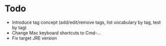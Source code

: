 # Todo
- Introduce tag concept (add/edit/remove tags, list vocabulary by tag, test by tag)
- Change Mac keyboard shortcuts to Cmd-...
- Fix target JRE version
